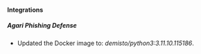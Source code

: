 
#### Integrations

##### Agari Phishing Defense

- Updated the Docker image to: *demisto/python3:3.11.10.115186*.
